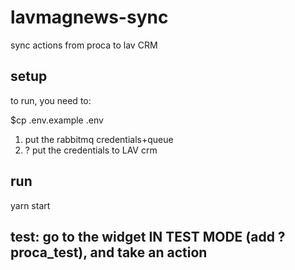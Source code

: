 # lavmagnews-sync

sync actions from proca to lav CRM

## setup
to run, you need to:

$cp .env.example .env

1. put the rabbitmq credentials+queue
2. ? put the credentials to LAV crm

## run

yarn start

## test: go to the widget IN TEST MODE (add ?proca_test), and take an action
